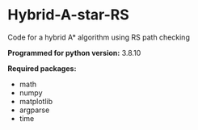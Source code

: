 # Hybrid-A-star-RS
Code for a hybrid A* algorithm using RS path checking 

**Programmed for python version:** 3.8.10

**Required packages:**
- math
- numpy
- matplotlib
- argparse
- time
